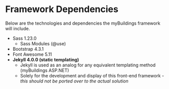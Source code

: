 # Framework Dependencies
Below are the technologies and dependencies the myBuildings framework will include.
* Sass 1.23.0
	* Sass Modules (@use)
* Bootstrap 4.3.1
* Font Awesome 5.11
* **Jekyll 4.0.0 (static templating)**
	* Jekyll is used as an analog for any equivalent templating method (myBuildings ASP.NET)
	* Solely for the development and display of this front-end framework - *this should not be ported over to the actual solution*

